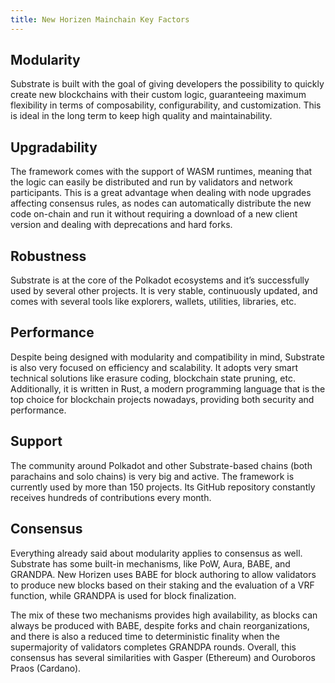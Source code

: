 ```yaml
---
title: New Horizen Mainchain Key Factors
---
```


## Modularity
Substrate is built with the goal of giving developers the possibility to quickly create new blockchains with their custom logic, guaranteeing maximum flexibility in terms of composability, configurability, and customization. This is ideal in the long term to keep high quality and maintainability.

## Upgradability
The framework comes with the support of WASM runtimes, meaning that the logic can easily be distributed and run by validators and network participants. This is a great advantage when dealing with node upgrades affecting consensus rules, as nodes can automatically distribute the new code on-chain and run it without requiring a download of a new client version and dealing with deprecations and hard forks.

## Robustness
Substrate is at the core of the Polkadot ecosystems and it’s successfully used by several other projects. It is very stable, continuously updated, and comes with several tools like explorers, wallets, utilities, libraries, etc.

## Performance
Despite being designed with modularity and compatibility in mind, Substrate is also very focused on efficiency and scalability. It adopts very smart technical solutions like erasure coding, blockchain state pruning, etc.
Additionally, it is written in Rust, a modern programming language that is the top choice for blockchain projects nowadays, providing both security and performance.

## Support
The community around Polkadot and other Substrate-based chains (both parachains and solo chains) is very big and active. The framework is currently used by more than 150 projects. Its GitHub repository constantly receives hundreds of contributions every month.

## Consensus
Everything already said about modularity applies to consensus as well. Substrate has some built-in mechanisms, like PoW, Aura, BABE, and GRANDPA.  New Horizen uses BABE for block authoring to allow validators to produce new blocks based on their staking and the evaluation of a VRF function, while GRANDPA is used for block finalization.

The mix of these two mechanisms provides high availability, as blocks can always be produced with BABE, despite forks and chain reorganizations, and there is also a reduced time to deterministic finality when the supermajority of validators completes GRANDPA rounds.  Overall, this consensus has several similarities with Gasper (Ethereum) and Ouroboros Praos (Cardano).

